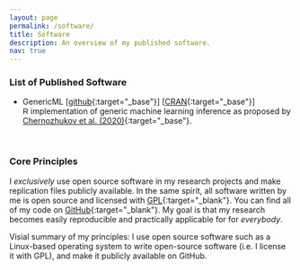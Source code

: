 ```yaml
---
layout: page
permalink: /software/
title: Software
description: An overview of my published software.
nav: true
---
```


### List of Published Software

* <span class="font-weight-bold">GenericML</span> [[github](https://github.com/mwelz/GenericML){:target="_base"}] [[CRAN](https://cran.r-project.org/package=GenericML){:target="_base"}]<br>
  <span style="font-family:sans-serif;">R</span> implementation of generic machine learning inference as proposed by [Chernozhukov et al. (2020)](https://arxiv.org/abs/1712.04802){:target="_base"}.

<br>

### Core Principles
I <em> exclusively</em> use open source software in my research projects and make replication files publicly available. In the same spirit, all software written by me is open source and licensed with [GPL](https://www.gnu.org/licenses/gpl-3.0.en.html){:target="_blank"}. You can find all of my code on [GitHub](https://github.com/mwelz){:target="_blank"}. My goal is that my research becomes easily reproducible and practically applicable for for <em>everybody</em>. 

<div class="caption">
    Visial summary of my principles: I use open source software such as a Linux-based operating system to write open-source software (i.e. I license it with GPL), and make it publicly available on GitHub.
</div>
<div class="row justify-content-sm-center">
    <div class="col-sm-4 mt-3 mt-md-0">
        <img class="img-fluid rounded z-depth-1" src="{{ '/assets/img/tux.png' | relative_url }}" alt="" title="tux" />
    </div>
    <div class="col-sm-4 mt-3 mt-md-0">
        <img class="img-fluid rounded z-depth-1" src="{{ '/assets/img/gpl.png' | relative_url }}" alt="" title="gpl"/>
    </div>
    <div class="col-sm-4 mt-3 mt-md-0">
        <img class="img-fluid rounded z-depth-1" src="{{ '/assets/img/octocat.png' | relative_url }}" alt="" title="github"/>
    </div>
</div>



